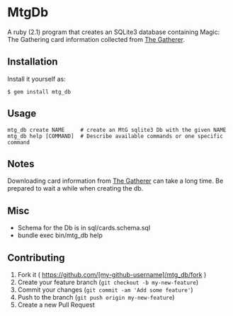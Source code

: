 # MtgDb

A ruby (2.1) program that creates an SQLite3 database containing Magic: The Gathering
card information collected from [The Gatherer](http://gatherer.wizards.com/ "The Gatherer").

## Installation

Install it yourself as:

    $ gem install mtg_db

## Usage

    mtg_db create NAME     # create an MtG sqlite3 Db with the given NAME
    mtg_db help [COMMAND]  # Describe available commands or one specific command

## Notes
Downloading card information from [The Gatherer](http://gatherer.wizards.com/ "The Gatherer")
can take a long time. Be prepared to wait a while when creating the db.

## Misc
* Schema for the Db is in sql/cards.schema.sql
* bundle exec bin/mtg_db help

## Contributing

1. Fork it ( https://github.com/[my-github-username]/mtg_db/fork )
2. Create your feature branch (`git checkout -b my-new-feature`)
3. Commit your changes (`git commit -am 'Add some feature'`)
4. Push to the branch (`git push origin my-new-feature`)
5. Create a new Pull Request